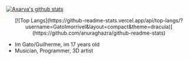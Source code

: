 [![Axarva's github stats](https://github-readme-stats.vercel.app/api?username=GatoImorrivel&theme=dracula&show_icons=true)](https://github.com/anuraghazra/github-readme-stats)  
<div align="center">
[![Top Langs](https://github-readme-stats.vercel.app/api/top-langs/?username=GatoImorrivel&layout=compact&theme=dracula)](https://github.com/anuraghazra/github-readme-stats) 
</div> 


- Im Gato/Guilherme, im 17 years old
- Musician, Programmer, 3D artist
